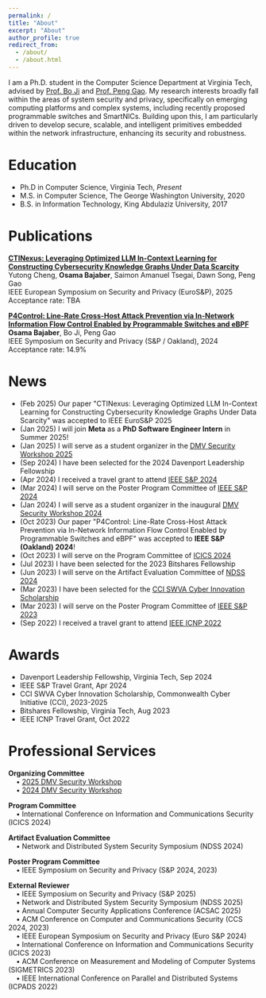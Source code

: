 ```yaml
---
permalink: /
title: "About"
excerpt: "About"
author_profile: true
redirect_from: 
  - /about/
  - /about.html
---
```

I am a Ph.D. student in the Computer Science Department at Virginia Tech, advised by [Prof. Bo Ji](https://people.cs.vt.edu/boji/) and [Prof.  Peng Gao](https://people.cs.vt.edu/penggao/). My research interests broadly fall within the areas of system security and privacy, specifically on emerging computing platforms and complex systems, including recently proposed programmable switches and SmartNICs. Building upon this, I am particularly driven to develop secure, scalable, and intelligent primitives embedded within the network infrastructure, enhancing its security and robustness.

Education
=====
* Ph.D in Computer Science, Virginia Tech, *Present*
* M.S. in Computer Science, The George Washington University, 2020
* B.S. in Information Technology, King Abdulaziz University, 2017

Publications
======
**[CTINexus: Leveraging Optimized LLM In-Context Learning for Constructing Cybersecurity Knowledge Graphs Under Data Scarcity ](https://arxiv.org/abs/2410.21060)**  
Yutong Cheng, **Osama Bajaber**, Saimon Amanuel Tsegai, Dawn Song, Peng Gao  
IEEE European Symposium on Security and Privacy (EuroS&P), 2025
<br>Acceptance rate: TBA


**[P4Control: Line-Rate Cross-Host Attack Prevention via In-Network Information Flow Control Enabled by Programmable Switches and eBPF](https://people.cs.vt.edu/penggao/papers/p4control-sp24.pdf)**  
**Osama Bajaber**, Bo Ji, Peng Gao  
IEEE Symposium on Security and Privacy (S&P / Oakland), 2024  
Acceptance rate: 14.9%  

News
======
* (Feb 2025) Our paper "CTINexus: Leveraging Optimized LLM In-Context Learning for Constructing Cybersecurity Knowledge Graphs Under Data Scarcity" was accepted to IEEE EuroS&P 2025
* (Jan 2025) I will join **Meta** as a **PhD Software Engineer Intern** in Summer 2025! 
* (Jan 2025) I will serve as a student organizer in the [DMV Security Workshop 2025](https://dmv-sec-workshop.github.io/)
* (Sep 2024) I have been selected for the 2024 Davenport Leadership Fellowship
* (Apr 2024) I received a travel grant to attend [IEEE S&P 2024](https://sp2024.ieee-security.org/)
* (Mar 2024) I will serve on the Poster Program Committee of [IEEE S&P 2024](https://sp2024.ieee-security.org/cfposters.html)
* (Jan 2024) I will serve as a student organizer in the inaugural [DMV Security Workshop 2024](https://dmv-sec-workshop.github.io/previous-event-2024/)
* (Oct 2023) Our paper "P4Control: Line-Rate Cross-Host Attack Prevention via In-Network Information Flow Control Enabled by Programmable Switches and eBPF" was accepted to **IEEE S&P (Oakland) 2024**!
* (Oct 2023) I will serve on the Program Committee of [ICICS 2024](http://icics2024.aegean.gr/technical-program-committee/)
* (Jul 2023) I have been selected for the 2023 Bitshares Fellowship
* (Jun 2023) I will serve on the Artifact Evaluation Committee of [NDSS 2024](https://secartifacts.github.io/ndss2024/)
* (Mar 2023) I have been selected for the [CCI SWVA Cyber Innovation Scholarship](https://cyberinitiative-swva.org/)
* (Mar 2023) I will serve on the Poster Program Committee of [IEEE S&P 2023](https://www.ieee-security.org/TC/SP2023/cfposters.html)
* (Sep 2022) I received a travel grant to attend [IEEE ICNP 2022](https://icnp22.cs.ucr.edu/)

Awards
======
* Davenport Leadership Fellowship, Virginia Tech, Sep 2024
* IEEE S&P Travel Grant, Apr 2024
* CCI SWVA Cyber Innovation Scholarship, Commonwealth Cyber Initiative (CCI), 2023-2025
* Bitshares Fellowship, Virginia Tech, Aug 2023
* IEEE ICNP Travel Grant, Oct 2022

Professional Services
======
**Organizing Committee**<br>
&nbsp;&nbsp;&nbsp;&nbsp;• [2025 DMV Security Workshop](https://dmv-sec-workshop.github.io/)<br>
&nbsp;&nbsp;&nbsp;&nbsp;• [2024 DMV Security Workshop](https://dmv-sec-workshop.github.io/previous-event-2024/)


**Program Committee**<br>
&nbsp;&nbsp;&nbsp;&nbsp;• International Conference on Information and Communications Security (ICICS 2024)

**Artifact Evaluation Committee**<br>
&nbsp;&nbsp;&nbsp;&nbsp;• Network and Distributed System Security Symposium (NDSS 2024)

**Poster Program Committee**<br>
&nbsp;&nbsp;&nbsp;&nbsp;• IEEE Symposium on Security and Privacy (S&P 2024, 2023)

**External Reviewer**<br>
&nbsp;&nbsp;&nbsp;&nbsp;• IEEE Symposium on Security and Privacy (S&P 2025)<br>
&nbsp;&nbsp;&nbsp;&nbsp;• Network and Distributed System Security Symposium (NDSS 2025)<br>
&nbsp;&nbsp;&nbsp;&nbsp;• Annual Computer Security Applications Conference (ACSAC 2025)<br>
&nbsp;&nbsp;&nbsp;&nbsp;• ACM Conference on Computer and Communications Security (CCS 2024, 2023)<br>
&nbsp;&nbsp;&nbsp;&nbsp;• IEEE European Symposium on Security and Privacy (Euro S&P 2024)<br>
&nbsp;&nbsp;&nbsp;&nbsp;• International Conference on Information and Communications Security (ICICS 2023)<br>
&nbsp;&nbsp;&nbsp;&nbsp;• ACM Conference on Measurement and Modeling of Computer Systems (SIGMETRICS 2023)<br>
&nbsp;&nbsp;&nbsp;&nbsp;• IEEE International Conference on Parallel and Distributed Systems (ICPADS 2022)<br>
